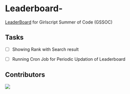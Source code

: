 # Leaderboard-
[LeaderBoard](https://programerr01.github.io/Leaderboard/client/) for Girlscript Summer of Code (GSSOC)

## Tasks 
- [ ] Showing Rank with Search result 
- [ ] Running Cron Job for Periodic Updation of Leaderboard


## Contributors 
<a href="https://github.com/programerr01/Leaderboard/graphs/contributors">
  <img src="https://contrib.rocks/image?repo=programerr01/Leaderboard" />
</a>
